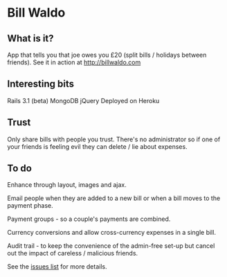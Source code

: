 Bill Waldo
========

What is it?
--------
App that tells you that joe owes you £20 (split bills / holidays between friends).
See it in action at http://billwaldo.com

Interesting bits
--------
Rails 3.1 (beta)
MongoDB
jQuery
Deployed on Heroku

Trust
--------
Only share bills with people you trust. There's no administrator so if one of your friends is feeling evil they can delete / lie about expenses.

To do
--------
Enhance through layout, images and ajax.

Email people when they are added to a new bill or when a bill moves to the payment phase.

Payment groups - so a couple's payments are combined.

Currency conversions and allow cross-currency expenses in a single bill.

Audit trail - to keep the convenience of the admin-free set-up but cancel out the impact of careless / malicious friends.

See the [issues list][0] for more details.

[0]: https://github.com/waldo/billwaldo/issues  "Bill Waldo github issues"
